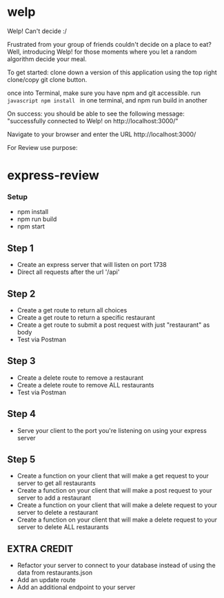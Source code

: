 # welp
Welp! Can't decide :/


Frustrated from your group of friends  couldn't decide on a place to eat? 
Well, introducing Welp! for those moments where you let a random algorithm decide your meal.

To get started: clone down a version of this application using the top right clone/copy git clone button.

once into Terminal, make sure you have npm and git accessible.
run ```javascript npm install ``` in one terminal, and npm run build in another

On success: you should be able to see the following message: "successfully connected to Welp! on http://localhost:3000/"

Navigate to your browser and enter the URL http://localhost:3000/


For Review use purpose:

# express-review

### Setup
- npm install
- npm run build
- npm start

## Step 1
- Create an express server that will listen on port 1738
- Direct all requests after the url '/api'

## Step 2
- Create a get route to return all choices 
- Create a get route to return a specific restaurant
- Create a get route to submit a post request with just "restaurant" as body
- Test via Postman

## Step 3
- Create a delete route to remove a restaurant
- Create a delete route to remove ALL restaurants
- Test via Postman

## Step 4
- Serve your client to the port you're listening on using your express server

## Step 5
- Create a function on your client that will make a get request to your server to get all restaurants
- Create a function on your client that will make a post request to your server to add a restaurant
- Create a function on your client that will make a delete request to your server to delete a restaurant
- Create a function on your client that will make a delete request to your server to delete ALL restaurants

## EXTRA CREDIT
- Refactor your server to connect to your database instead of using the data from restaurants.json
- Add an update route 
- Add an additional endpoint to your server
